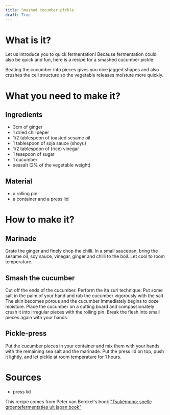 ```yaml
---
title: Smashed cucumber pickle
draft: True
---
```


# What is it?

Let us introduce you to quick fermentation!
Because fermentation could also be quick and fun, here is a recipe for a smashed cucumber pickle.

Beating the cucumber into pieces gives you nice jagged shapes and also crushes the cell structure so the vegetable releases moisture more quickly.

# What you need to make it?

## Ingredients

- 3cm of ginger
- 1 dried chilipeper
- 1/2 tablespoon of toasted sesame oil
- 1 tablespoon of soja sauce (shoyu)
- 1/2 tablespoon of (rice) vinegar
- 1 teaspoon of sugar
- 1 cucumber
- seasalt (2% of the vegetable weight)

## Material

- a rolling pin
- a container and a press lid


# How to make it?

## Marinade

Grate the ginger and finely chop the chilli.
In a small saucepan, bring the sesame oil, soy sauce, vinegar, ginger and chilli to the boil.
Let cool to room temperature.

## Smash the cucumber

Cut off the ends of the cucumber.
Perform the ita zuri technique: Put some salt in the palm of your hand and rub the cucumber vigorously with the salt. The skin becomes porous and the cucumber immediately begins to ooze moisture. Place the cucumber on a cutting board and compassionately crush it into irregular pieces with the rolling pin. Break the flesh into small pieces again with your hands.

## Pickle-press

Put the cucumber pieces in your container and mix them with your hands with the remaining sea salt and the marinade. Put the press lid on top, push it lightly, and let pickle at room temperature for 1 hours.


# Sources

- press lid

This recipe comes from Peter van Berckel's book ["Tsukémono: snelle groentefermentaties uit japan book"](https://tsukemono.nl/)
